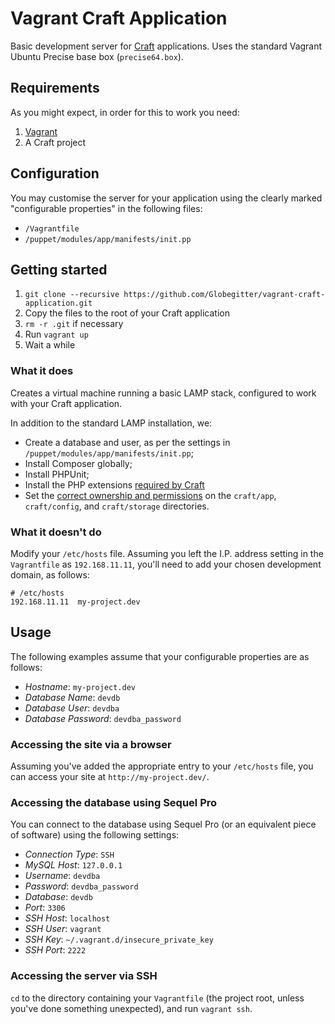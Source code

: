 # Vagrant Craft Application
Basic development server for [Craft][craft] applications. Uses the standard Vagrant Ubuntu Precise base box (`precise64.box`).

[craft]:http://buildwithcraft.com/

## Requirements
As you might expect, in order for this to work you need:

1. [Vagrant][vagrant]
2. A Craft project

[vagrant]: http://vagrantup.com/

## Configuration
You may customise the server for your application using the clearly marked "configurable properties" in the following files:

- `/Vagrantfile`
- `/puppet/modules/app/manifests/init.pp`

## Getting started
1. `git clone --recursive https://github.com/Globegitter/vagrant-craft-application.git`
2. Copy the files to the root of your Craft application
3. `rm -r .git` if necessary
4. Run `vagrant up`
5. Wait a while

### What it does
Creates a virtual machine running a basic LAMP stack, configured to work with your Craft application.

In addition to the standard LAMP installation, we:

- Create a database and user, as per the settings in `/puppet/modules/app/manifests/init.pp`;
- Install Composer globally;
- Install PHPUnit;
- Install the PHP extensions [required by Craft][craft_requirements]
- Set the [correct ownership and permissions][craft_installing] on the `craft/app`, `craft/config`, and `craft/storage` directories.

[craft_installing]: http://buildwithcraft.com/docs/installing
[craft_requirements]: http://buildwithcraft.com/docs/requirements

### What it doesn't do
Modify your `/etc/hosts` file. Assuming you left the I.P. address setting in the `Vagrantfile` as `192.168.11.11`, you'll need to add your chosen development domain, as follows:

~~~~~
# /etc/hosts
192.168.11.11  my-project.dev
~~~~~

## Usage
The following examples assume that your configurable properties are as follows:

- _Hostname_: `my-project.dev`
- _Database Name_: `devdb`
- _Database User_: `devdba`
- _Database Password_: `devdba_password`

### Accessing the site via a browser
Assuming you've added the appropriate entry to your `/etc/hosts` file, you can access your site at `http://my-project.dev/`.

### Accessing the database using Sequel Pro
You can connect to the database using Sequel Pro (or an equivalent piece of software) using the following settings:

- _Connection Type_: `SSH`
- _MySQL Host_: `127.0.0.1`
- _Username_: `devdba`
- _Password_: `devdba_password`
- _Database_: `devdb`
- _Port_: `3306`
- _SSH Host_: `localhost`
- _SSH User_: `vagrant`
- _SSH Key_: `~/.vagrant.d/insecure_private_key`
- _SSH Port_: `2222`

### Accessing the server via SSH
`cd` to the directory containing your `Vagrantfile` (the project root, unless you've done something unexpected), and run `vagrant ssh`.

